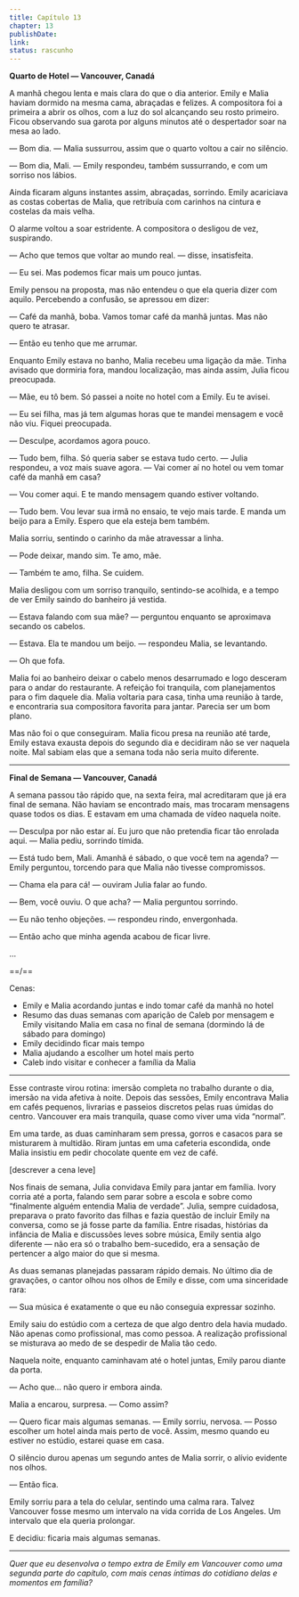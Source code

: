 ```yaml
---
title: Capítulo 13
chapter: 13
publishDate: 
link: 
status: rascunho
---
```


**Quarto de Hotel — Vancouver, Canadá**

A manhã chegou lenta e mais clara do que o dia anterior. Emily e Malia haviam dormido na mesma cama, abraçadas e felizes. A compositora foi a primeira a abrir os olhos, com a luz do sol alcançando seu rosto primeiro. Ficou observando sua garota por alguns minutos até o despertador soar na mesa ao lado.

— Bom dia. — Malia sussurrou, assim que o quarto voltou a cair no silêncio.

— Bom dia, Mali. — Emily respondeu, também sussurrando, e com um sorriso nos lábios.

Ainda ficaram alguns instantes assim, abraçadas, sorrindo. Emily acariciava as costas cobertas de Malia, que retribuía com carinhos na cintura e costelas da mais velha.

O alarme voltou a soar estridente. A compositora o desligou de vez, suspirando.

— Acho que temos que voltar ao mundo real. — disse, insatisfeita.

— Eu sei. Mas podemos ficar mais um pouco juntas.

Emily pensou na proposta, mas não entendeu o que ela queria dizer com aquilo. Percebendo a confusão, se apressou em dizer:

— Café da manhã, boba. Vamos tomar café da manhã juntas. Mas não quero te atrasar.

— Então eu tenho que me arrumar.

Enquanto Emily estava no banho, Malia recebeu uma ligação da mãe. Tinha avisado que dormiria fora, mandou localização, mas ainda assim, Julia ficou preocupada.

— Mãe, eu tô bem. Só passei a noite no hotel com a Emily. Eu te avisei.

— Eu sei filha, mas já tem algumas horas que te mandei mensagem e você não viu. Fiquei preocupada.

— Desculpe, acordamos agora pouco.

— Tudo bem, filha. Só queria saber se estava tudo certo. — Julia respondeu, a voz mais suave agora. — Vai comer aí no hotel ou vem tomar café da manhã em casa?

— Vou comer aqui. E te mando mensagem quando estiver voltando.

— Tudo bem. Vou levar sua irmã no ensaio, te vejo mais tarde. E manda um beijo para a Emily. Espero que ela esteja bem também.

Malia sorriu, sentindo o carinho da mãe atravessar a linha.

— Pode deixar, mando sim. Te amo, mãe.

— Também te amo, filha. Se cuidem.

Malia desligou com um sorriso tranquilo, sentindo-se acolhida, e a tempo de ver Emily saindo do banheiro já vestida.

— Estava falando com sua mãe? — perguntou enquanto se aproximava secando os cabelos.

— Estava. Ela te mandou um beijo. — respondeu Malia, se levantando.

— Oh que fofa.

Malia foi ao banheiro deixar o cabelo menos desarrumado e logo desceram para o andar do restaurante. A refeição foi tranquila, com planejamentos para o fim daquele dia. Malia voltaria para casa, tinha uma reunião à tarde, e encontraria sua compositora favorita para jantar. Parecia ser um bom plano.

Mas não foi o que conseguiram. Malia ficou presa na reunião até tarde, Emily estava exausta depois do segundo dia e decidiram não se ver naquela noite. Mal sabiam elas que a semana toda não seria muito diferente.

---

**Final de Semana — Vancouver, Canadá**

A semana passou tão rápido que, na sexta feira, mal acreditaram que já era final de semana. Não haviam se encontrado mais, mas trocaram mensagens quase todos os dias. E estavam em uma chamada de vídeo naquela noite.

— Desculpa por não estar aí. Eu juro que não pretendia ficar tão enrolada aqui. — Malia pediu, sorrindo tímida.

— Está tudo bem, Mali. Amanhã é sábado, o que você tem na agenda? — Emily perguntou, torcendo para que Malia não tivesse compromissos.

— Chama ela para cá! — ouviram Julia falar ao fundo.

— Bem, você ouviu. O que acha? — Malia perguntou sorrindo.

— Eu não tenho objeções. — respondeu rindo, envergonhada.

— Então acho que minha agenda acabou de ficar livre.

...



==/\==

Cenas:

- Emily e Malia acordando juntas e indo tomar café da manhã no hotel
- Resumo das duas semanas com aparição de Caleb por mensagem e Emily visitando Malia em casa no final de semana (dormindo lá de sábado para domingo)
- Emily decidindo ficar mais tempo
- Malia ajudando a escolher um hotel mais perto
- Caleb indo visitar e conhecer a família da Malia

---

Esse contraste virou rotina: imersão completa no trabalho durante o dia, imersão na vida afetiva à noite. Depois das sessões, Emily encontrava Malia em cafés pequenos, livrarias e passeios discretos pelas ruas úmidas do centro. Vancouver era mais tranquila, quase como viver uma vida “normal”.

Em uma tarde, as duas caminharam sem pressa, gorros e casacos para se misturarem à multidão. Riram juntas em uma cafeteria escondida, onde Malia insistiu em pedir chocolate quente em vez de café.

[descrever a cena leve]

Nos finais de semana, Julia convidava Emily para jantar em família. Ivory corria até a porta, falando sem parar sobre a escola e sobre como “finalmente alguém entendia Malia de verdade”. Julia, sempre cuidadosa, preparava o prato favorito das filhas e fazia questão de incluir Emily na conversa, como se já fosse parte da família. Entre risadas, histórias da infância de Malia e discussões leves sobre música, Emily sentia algo diferente — não era só o trabalho bem-sucedido, era a sensação de pertencer a algo maior do que si mesma.

As duas semanas planejadas passaram rápido demais. No último dia de gravações, o cantor olhou nos olhos de Emily e disse, com uma sinceridade rara:

— Sua música é exatamente o que eu não conseguia expressar sozinho.

Emily saiu do estúdio com a certeza de que algo dentro dela havia mudado. Não apenas como profissional, mas como pessoa. A realização profissional se misturava ao medo de se despedir de Malia tão cedo.

Naquela noite, enquanto caminhavam até o hotel juntas, Emily parou diante da porta.

— Acho que... não quero ir embora ainda.

Malia a encarou, surpresa.
— Como assim?

— Quero ficar mais algumas semanas. — Emily sorriu, nervosa. — Posso escolher um hotel ainda mais perto de você. Assim, mesmo quando eu estiver no estúdio, estarei quase em casa.

O silêncio durou apenas um segundo antes de Malia sorrir, o alívio evidente nos olhos.

— Então fica.

Emily sorriu para a tela do celular, sentindo uma calma rara. Talvez Vancouver fosse mesmo um intervalo na vida corrida de Los Angeles. Um intervalo que ela queria prolongar.

E decidiu: ficaria mais algumas semanas.

---

*Quer que eu desenvolva o tempo extra de Emily em Vancouver como uma segunda parte do capítulo, com mais cenas íntimas do cotidiano delas e momentos em família?*
